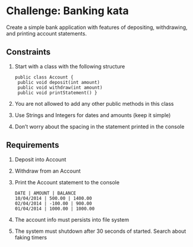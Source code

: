 # Challenge: Banking kata

Create a simple bank application with features of depositing, withdrawing, and printing account statements.

## Constraints

1. Start with a class with the following structure

   `public class Account {`  
   ` public void deposit(int amount)`  
   ` public void withdraw(int amount)`  
   ` public void printStatement() }`

2. You are not allowed to add any other public methods in this class

3. Use Strings and Integers for dates and amounts (keep it simple)

4. Don’t worry about the spacing in the statement printed in the console

## Requirements

1. Deposit into Account

2. Withdraw from an Account

3. Print the Account statement to the console

   `DATE | AMOUNT | BALANCE`  
   `10/04/2014 | 500.00 | 1400.00`  
   `02/04/2014 | -100.00 | 900.00`  
   `01/04/2014 | 1000.00 | 1000.00`

4. The account info must persists into file system

5. The system must shutdown after 30 seconds of started. Search about faking timers
